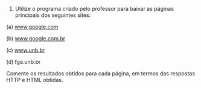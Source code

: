 1. Utilize o programa criado pelo professor para baixar as páginas principais dos seguintes sites:

(a) www.google.com

(b) www.google.com.br

(c) www.unb.br

(d) fga.unb.br

Comente os resultados obtidos para cada página, em termos das respostas HTTP e HTML obtidas.
